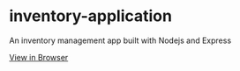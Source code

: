 # inventory-application
An inventory management app built with Nodejs and Express

[View in Browser](https://peaceful-spire-15894.herokuapp.com/inventory)
